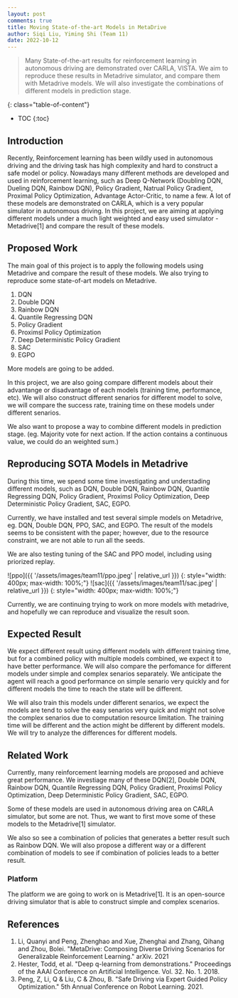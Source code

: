 ```yaml
---
layout: post
comments: true
title: Moving State-of-the-art Models in MetaDrive
author: Siqi Liu, Yiming Shi (Team 11)
date: 2022-10-12
---
```


> Many State-of-the-art results for reinforcement learning in autonomous driving are demonstrated over CARLA, VISTA. We aim to reproduce these results in Metadrive simulator, and compare them with Metadrive models. We will also investigate the combinations of different models in prediction stage.
<!-- (prev proposal)> Ususally driving involves multiple intelligent agents, intelligent machine or human. With more information cooperated, agents may performs differently to achieve their goals. In this projects, we want to research about Reinforcement Learning (RL) based method such that all the agents collaborate with each other to achieve the best goal in total. -->
<!--more-->
{: class="table-of-content"}
* TOC
{:toc}

## Introduction 
<!--Recently, Reinforcement learning has been wildly used in autonomous driving. Since the driving task has high complexity and hard to construct a safe model or policy, imitation learning by behavior cloning becomes popular as it allows the agent to be trained to learn from a human expert and thus quickly learn to plan the action based on the complex environment and take actions. However, imitation learning is also suffered from issues such as failing unseen complex scenarios. In this project, we are aiming on reproducing a safe driving model based on imitation learning, analyzing failing cases for imitation learning and exploring ways such as adding loss besides imitation loss to discourage certain undesired behavior.-->

<!-- As 5G techniques become more mature, vehicle-to-everything (V2X) becomes possible. This allows vehicles to communicate with any entity that may affect, or may be affected by, the vehicle. A vehicle may use this information to act differently to achieve the final goal.  -->

Recently, Reinforcement learning has been wildly used in autonomous driving and the driving task has high complexity and hard to construct a safe model or policy. Nowadays many different methods are developed and used in reinforcement learning, such as Deep Q-Network (Doubling DQN, Dueling DQN, Rainbow DQN), Policy Gradient, Natrual Policy Gradient, Proximal Policy Optimization, Advantage Actor-Critic, to name a few. A lot of these models are demonstrated on CARLA, which is a very popular simulator in autonomous driving. In this project, we are aiming at applying different models under a much light weighted and easy used simulator - Metadrive[1] and compare the result of these models.


## Proposed Work
The main goal of this project is to apply the following models using Metadrive and compare the result of these models. We also trying to reproduce some state-of-art models on Metadrive.
1. DQN
2. Double DQN
3. Rainbow DQN
4. Quantile Regressing DQN
5. Policy Gradient
6. Proximsl Policy Optimization
7. Deep Deterministic Policy Gradient
8. SAC
9. EGPO

More models are going to be added.

In this project, we are also going compare different models about their advantange or disadvantage of each models (training time, performance, etc). We will also construct different senarios for different model to solve, we will compare the success rate, training time on these models under different senarios.

We also want to propose a way to combine different models in prediction stage. (eg. Majority vote for next action. If the action contains a continuous value, we could do an weighted sum.)

##  Reproducing SOTA Models in Metadrive

During this time, we spend some time investigating and understading different models, such as DQN, Double DQN, Rainbow DQN, Quantile Regressing DQN, Policy Gradient, Proximsl Policy Optimization, Deep Deterministic Policy Gradient, SAC, EGPO.

Currently, we have installed and test several simple models on Metadrive, eg. DQN, Double DQN, PPO, SAC, and EGPO.
The result of the models seems to be consistent with the paper; however, due to the resource constraint, we are not able to run all the seeds.

We are also testing tuning of the SAC and PPO model, including using priorized replay. 

![ppo]({{ '/assets/images/team11/ppo.jpeg' | relative_url }})
{: style="width: 400px; max-width: 100%;"}
![sac]({{ '/assets/images/team11/sac.jpeg' | relative_url }})
{: style="width: 400px; max-width: 100%;"}


Currently, we are continuing trying to work on more models with metadrive, and hopefully we can reproduce and visualize the result soon.


## Expected Result
We expect different result using different models with different training time, but for a combined policy with multiple models combined, we expect it to have better performance. We will also compare the perfomance for different models under simple and complex senarios separately. We anticipate the agent will reach a good performance on simple senario very quickly and for different models the time to reach the state will be different.

We will also train this models under different senarios, we expect the models are tend to solve the easy senarios very quick and might not solve the complex senarios due to computation resource limitation. The training time will be different and the action might be different by different models. We will try to analyze the differences for different models.

<!-- We will first try to reproduce the result with imitation learning, we are expecting the agent are able to dring under simple environment without crashing. We alse expect that the result with imitation learning plus other reinforcement learning, we will reach much better result on complex senarios. 
Concretely, we will allow our agent to learn from the human driving example, then use reinforcement learning to broaden the model's training to create a safer model. 

We will first reproduce the imitation learning in CheuffeurNet. Then, we will use a reinforcement technique similar to Deep q-learning from demonstrations. 
In the process, we may face obstacles in combining the model's approaches and training curves, and a solution may be to perform our training by stages, by first using CheuffeurNet's training, then DqFD's. 
Therefore, we expect to deliver a method of training autonomous driving with a combination of imitation learning and reinforcement learning to the readers.  -->

## Related Work

Currently, many reinforcement learning models are proposed and achieve great performance. We investiage many of these DQN[2], Double DQN, Rainbow DQN, Quantile Regressing DQN, Policy Gradient, Proximsl Policy Optimization, Deep Deterministic Policy Gradient, SAC, EGPO.

Some of these models are used in autonomous driving area on CARLA simulator, but some are not. Thus, we want to first move some of these models to the Metadrive[1] simulator.

We also so see a combination of policies that generates a better result such as Rainbow DQN. We will also propose a different way or a different combination of models to see if combination of policies leads to a better result.


### Platform
The platform we are going to work on is Metadrive[1]. It is an open-source driving simulator that is able to construct simple and complex scenarios.

## References
1. Li, Quanyi and Peng, Zhenghao and Xue, Zhenghai and Zhang, Qihang and Zhou, Bolei. "MetaDrive: Composing Diverse Driving Scenarios for Generalizable Reinforcement Learning." arXiv. 2021
2. Hester, Todd, et al. "Deep q-learning from demonstrations." Proceedings of the AAAI Conference on Artificial Intelligence. Vol. 32. No. 1. 2018.
2. Peng, Z, Li, Q & Liu, C & Zhou, B. "Safe Driving via Expert Guided Policy Optimization." 5th Annual Conference on Robot Learning. 2021.

